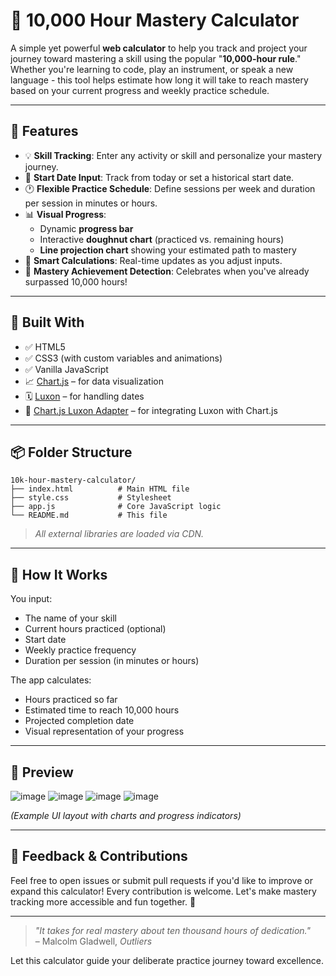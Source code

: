 # 🎯 10,000 Hour Mastery Calculator

A simple yet powerful **web calculator** to help you track and project your journey toward mastering a skill using the popular "**10,000-hour rule**." Whether you're learning to code, play an instrument, or speak a new language - this tool helps estimate how long it will take to reach mastery based on your current progress and weekly practice schedule.

---

## 🚀 Features

- 💡 **Skill Tracking**: Enter any activity or skill and personalize your mastery journey.
- 📅 **Start Date Input**: Track from today or set a historical start date.
- 🕐 **Flexible Practice Schedule**: Define sessions per week and duration per session in minutes or hours.
- 📊 **Visual Progress**:
  - Dynamic **progress bar**
  - Interactive **doughnut chart** (practiced vs. remaining hours)
  - **Line projection chart** showing your estimated path to mastery
- 🧮 **Smart Calculations**: Real-time updates as you adjust inputs.
- 🎉 **Mastery Achievement Detection**: Celebrates when you've already surpassed 10,000 hours!

---

## 🔧 Built With

- ✅ HTML5
- ✅ CSS3 (with custom variables and animations)
- ✅ Vanilla JavaScript
- 📈 [Chart.js](https://www.chartjs.org/) – for data visualization
- 🗓️ [Luxon](https://moment.github.io/luxon/) – for handling dates
- 🔄 [Chart.js Luxon Adapter](https://github.com/chartjs/chartjs-adapter-luxon) – for integrating Luxon with Chart.js

---

## 📦 Folder Structure

```
10k-hour-mastery-calculator/
├── index.html          # Main HTML file
├── style.css           # Stylesheet
├── app.js              # Core JavaScript logic
└── README.md           # This file
```

> *All external libraries are loaded via CDN.*

---

## 📝 How It Works

You input:

- The name of your skill
- Current hours practiced (optional)
- Start date
- Weekly practice frequency
- Duration per session (in minutes or hours)

The app calculates:

- Hours practiced so far
- Estimated time to reach 10,000 hours
- Projected completion date
- Visual representation of your progress

---

## 📸 Preview

![image](https://github.com/user-attachments/assets/9b63ee80-448d-4f04-a44b-555c9fb38a00)
![image](https://github.com/user-attachments/assets/eb0dba08-9a05-467b-ad77-328c54e94a9d)
![image](https://github.com/user-attachments/assets/6319f012-564a-4db7-908b-c46ac91f15ff)
![image](https://github.com/user-attachments/assets/40c1acb0-fceb-46cb-8bfa-b78bda6d8d43)





*(Example UI layout with charts and progress indicators)*

---

## 💬 Feedback & Contributions

Feel free to open issues or submit pull requests if you'd like to improve or expand this calculator! Every contribution is welcome. Let's make mastery tracking more accessible and fun together. 🌟

---

> *"It takes for real mastery about ten thousand hours of dedication."*  
> – Malcolm Gladwell, *Outliers*

Let this calculator guide your deliberate practice journey toward excellence.

